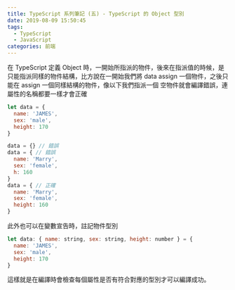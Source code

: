 ```yaml
---
title: TypeScript 系列筆記 (五) - TypeScript 的 Object 型別
date: 2019-08-09 15:50:45
tags: 
  - TypeScript
  - JavaScript
categories: 前端
---
```


在 TypeScript 定義 Object 時，一開始所指派的物件，後來在指派值的時候，是只能指派同樣的物件結構，比方說在一開始我們將 data assign 一個物件，之後只能在 assign 一個同樣結構的物件，像以下我們指派一個 空物件就會編譯錯誤，連屬性的名稱都要一樣才會正確

``` JavaScript
let data = {
  name: 'JAMES',
  sex: 'male',
  height: 170
}

data = {} // 錯誤
data = { // 錯誤
  name: 'Marry',
  sex: 'female',
  h: 160
}
data = { // 正確
  name: 'Marry',
  sex: 'female',
  height: 160
}
```

此外也可以在變數宣告時，註記物件型別

``` JavaScript
let data: { name: string, sex: string, height: number } = {
  name: 'JAMES',
  sex: 'male',
  height: 170
}
```

這樣就是在編譯時會檢查每個屬性是否有符合對應的型別才可以編譯成功。